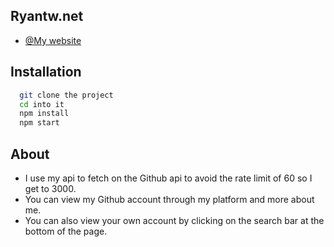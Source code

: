 ## Ryantw.net

- [@My website](https://ryantw.net/)



## Installation

```bash
  git clone the project
  cd into it
  npm install
  npm start
```
    
## About


- I use my api to fetch on the Github api to avoid the rate limit of 60 so I get to 3000.
- You can view my Github account through my platform and more about me.
- You can also view your own account by clicking on the search bar at the bottom of the page.

